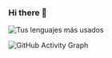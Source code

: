 ### Hi there 👋

<!--
**0LE6/0LE6** is a ✨ _special_ ✨ repository because its `README.md` (this file) appears on your GitHub profile.

Here are some ideas to get you started:

- 🔭 I’m currently working on ...
- 🌱 I’m currently learning ...
- 👯 I’m looking to collaborate on ...
- 🤔 I’m looking for help with ...
- 💬 Ask me about ...
- 📫 How to reach me: ...
- 😄 Pronouns: ...
- ⚡ Fun fact: ...
-->

![Tus lenguajes más usados](https://github-readme-stats.vercel.app/api/top-langs/?username=0LE6&theme=blue-green)

<!--![tuusuario's GitHub stats](https://github-readme-stats.vercel.app/api?username=0LE6&show_icons=true)-->

![GitHub Activity Graph](https://activity-graph.herokuapp.com/graph?username=0LE6)


